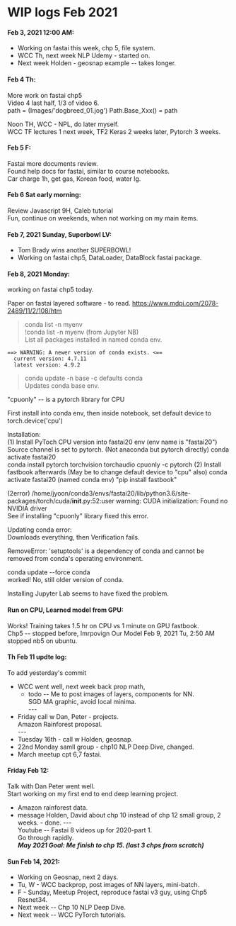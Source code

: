 # WIP logs Feb 2021  

#### Feb 3, 2021 12:00 AM:  
 * Working on fastai this week, chp 5, file system.  
 * WCC Th, next week NLP Udemy - started on.  
 * Next week Holden - geosnap example -- takes longer.  
 
#### Feb 4 Th:  
More work on fastai chp5  
Video 4 last half, 1/3 of video 6.  
  path = (Images/'dogbreed_01.jog')
  Path.Base_Xxx() = path

Noon TH, WCC - NPL, do later myself.  
WCC TF lectures 1 next week, TF2 Keras 2 weeks later, Pytorch 3 weeks. 
  
#### Feb 5 F:  
Fastai more documents review.  
Found help docs for fastai, similar to course notebooks.  
Car charge 1h, get gas, Korean food, water lg. 

#### Feb 6 Sat early morning:  
Review Javascript 9H, Caleb tutorial  
Fun, continue on weekends, when not working on my main items.  

#### Feb 7, 2021 Sunday, Superbowl LV:  

 * Tom Brady wins another SUPERBOWL!  
 * Working on fastai chp5, DataLoader, DataBlock fastai package.  
 
 
 #### Feb 8, 2021 Monday:  
 working on fastai chp5 today.
 
 Paper on fastai layered software - to read. 
 https://www.mdpi.com/2078-2489/11/2/108/htm  
 
 > conda list -n myenv  
 > !conda list -n myenv (from Jupyter NB)   
 List all packages installed in named conda env.  

```
==> WARNING: A newer version of conda exists. <==
  current version: 4.7.11
  latest version: 4.9.2 
```
  
> conda update -n base -c defaults conda    
Updates conda base env.  

"cpuonly" -- is a pytorch library for CPU  

First install into conda env, then inside notebook, set default device to torch.device('cpu')  

Installation:  
(1) Install PyToch CPU version into fastai20 env  (env name is "fastai20")
    Source channel is set to pytorch. (Not anaconda but pytorch directly)
    conda activate fastai20  
    conda install pytorch torchvision torchaudio cpuonly -c pytorch 
(2) Install fastbook afterwards  (May be to change default device to "cpu" also)
    conda activate fastai20  (named conda env)
    "pip install fastbook"  
    
(2error) /home/jyoon/conda3/envs/fastai20/lib/python3.6/site-packages/torch/cuda/__init__.py:52:user warning: 
         CUDA initialization: Found no NVIDIA driver  
         See if installing "cpuonly" library fixed this error.  
         
Updating conda error:  
Downloads everything, then Verification fails. 

RemoveError: 'setuptools' is a dependency of conda and cannot be removed from
conda's operating environment.  

conda update --force conda  
worked! No, still older version of conda.  

Installing Jupyter Lab seems to have fixed the problem.  
         
#### Run on CPU, Learned model from GPU:  

Works!  Training takes 1.5 hr on CPU vs 1 minute on GPU fastbook.  
Chp5 -- stopped before, Imrpovign Our Model
Feb 9, 2021 Tu, 2:50 AM stopped nb5 on ubuntu.

#### Th Feb 11 updte log:  

To add yesterday's commit 

* WCC went well, next week back prop math, 
  * todo --  Me to post images of layers, components for NN.  
  SGD MA graphic, avoid local minima.  
  \-\-\-  
* Friday call w Dan, Peter - projects.  
  Amazon Rainforest proposal.  
  \-\-\-  
* Tuesday 16th - call w Holden, geosnap.  
* 22nd Monday samll group - chp10 NLP Deep Dive, changed.    
* March meetup cpt 6,7 fastai.  

#### Friday Feb 12:  
Talk with Dan Peter went well.  
Start working on my first end to end deep learning project.  
 * Amazon rainforest data.  
 * message Holden, David about chp 10 instead of chp 12 small group, 2 weeks. - done. 
\-\-\-  
Youtube -- Fastai 8 videos up for 2020-part 1.  
Go through rapidly.  
***May 2021 Goal: Me finish to chp 15. (last 3 chps from scratch)***  

#### Sun Feb 14, 2021:  
  * Working on Geosnap, next 2 days.  
  * Tu, W - WCC backprop, post images of NN layers, mini-batch.  
  * F - Sunday, Meetup Project, reproduce fastai v3 guy, using Chp5 Resnet34.  
  * Next week -- Chp 10 NLP Deep Dive.  
  * Next week -- WCC PyTorch tutorials.  

